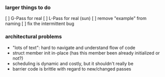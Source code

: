 ### larger things to do
[ ] G-Pass for real
[ ] L-Pass for real (sun)
[ ] remove "example" from naming
[ ] fix the intermittent bug

### architectural problems
* "lots of text": hard to navigate and understand flow of code
* struct member init in-place (has this member been already initialized or not?)
* scheduling is dynamic and costly, but it shouldn't really be
* barrier code is brittle with regard to new/changed passes